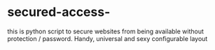 # secured-access-
this is python script to secure websites from being available without protection / password. Handy, universal and sexy configurable layout
